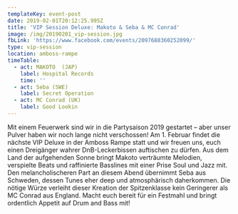```yaml
---
templateKey: event-post
date: 2019-02-01T20:12:25.995Z
title: 'VIP Session Deluxe: Makoto & Seba & MC Conrad'
image: /img/20190201_vip-session.jpg
fbLink: 'https://www.facebook.com/events/2097688360252099/'
type: vip-session
location: amboss-rampe
timeTable:
  - act: MAKOTO  (JAP)
    label: Hospital Records
    time: ''
  - act: Seba (SWE)
    label: Secret Operation
  - act: MC Conrad (UK)
    label: Good Lookin
---
```

Mit einem Feuerwerk sind wir in die Partysaison 2019 gestartet – aber unser Pulver haben wir noch lange nicht verschossen! Am 1. Februar findet die nächste VIP Deluxe in der Amboss Rampe statt und wir freuen uns, euch einen Dreigänger wahrer DnB-Leckerbissen auftischen zu dürfen. Aus dem Land der aufgehenden Sonne bringt Makoto verträumte Melodien, verspielte Beats und raffinierte Basslines mit einer Prise Soul und Jazz mit. Den melancholischeren Part an diesem Abend übernimmt Seba aus Schweden, dessen Tunes eher deep und atmosphärisch daherkommen. Die nötige Würze verleiht dieser Kreation der Spitzenklasse kein Geringerer als MC Conrad aus England. Macht euch bereit für ein Festmahl und bringt ordentlich Appetit auf Drum and Bass mit!
